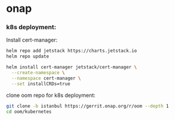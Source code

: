 # onap

### k8s deployment:

Install cert-manager:
```bash
helm repo add jetstack https://charts.jetstack.io
helm repo update

helm install cert-manager jetstack/cert-manager \
  --create-namespace \
  --namespace cert-manager \
  --set installCRDs=true
```

clone oom repo for k8s deployment:
```bash
git clone -b istanbul https://gerrit.onap.org/r/oom --depth 1
cd oom/kubernetes
```

